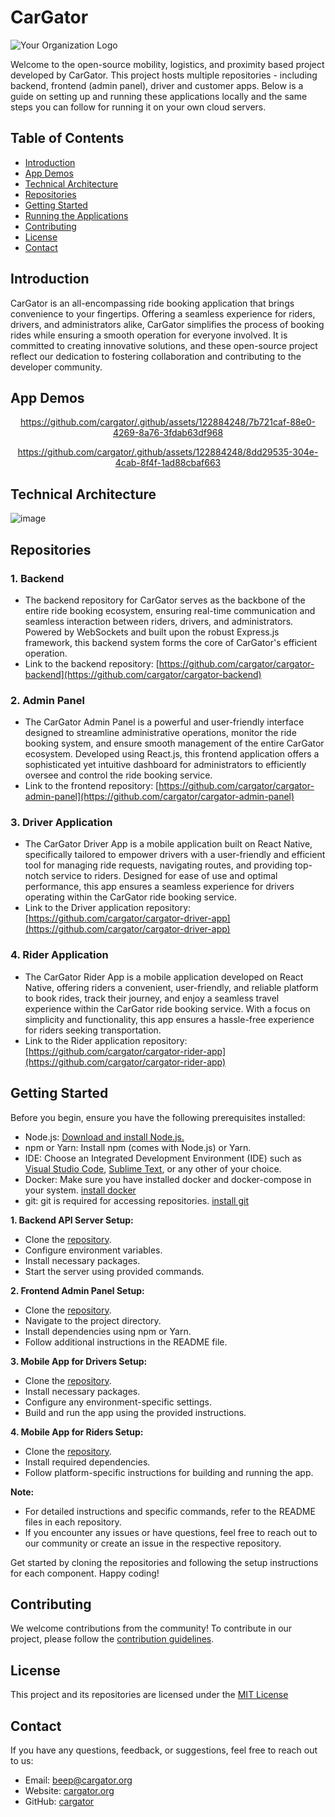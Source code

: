 # CarGator

![Your Organization Logo](https://avatars.githubusercontent.com/u/140787853?s=200&v=4)

Welcome to the open-source mobility, logistics, and proximity based project developed by CarGator. This project hosts multiple repositories - including backend, frontend (admin panel), driver and customer apps. Below is a guide on setting up and running these applications locally and the same steps you can follow for running it on your own cloud servers.

## Table of Contents

- [Introduction](#introduction)
- [App Demos](#App-Demos)
- [Technical Architecture](#technical-architecture)
- [Repositories](#repositories)
- [Getting Started](#getting-started)
- [Running the Applications](#running-the-applications)
- [Contributing](#contributing)
- [License](#license)
- [Contact](#contact)

## Introduction

CarGator is an all-encompassing ride booking application that brings convenience to your fingertips. Offering a seamless experience for riders, drivers, and administrators alike, CarGator simplifies the process of booking rides while ensuring a smooth operation for everyone involved.
It is committed to creating innovative solutions, and these open-source project reflect our dedication to fostering collaboration and contributing to the developer community.

## App Demos
<div align="center">
  
https://github.com/cargator/.github/assets/122884248/7b721caf-88e0-4269-8a76-3fdab63df968

https://github.com/cargator/.github/assets/122884248/8dd29535-304e-4cab-8f4f-1ad88cbaf663

</div>


## Technical Architecture

![image](https://github.com/cargator/.github/assets/89575921/0c17d4e8-7fc2-4bad-a05c-fdcb1f7e004a)

## Repositories

### 1. Backend

- The backend repository for CarGator serves as the backbone of the entire ride booking ecosystem, ensuring real-time communication and seamless interaction between riders, drivers, and administrators. Powered by WebSockets and built upon the robust Express.js framework, this backend system forms the core of CarGator's efficient operation.
- Link to the backend repository: [https://github.com/cargator/cargator-backend](https://github.com/cargator/cargator-backend)

### 2. Admin Panel

- The CarGator Admin Panel is a powerful and user-friendly interface designed to streamline administrative operations, monitor the ride booking system, and ensure smooth management of the entire CarGator ecosystem. Developed using React.js, this frontend application offers a sophisticated yet intuitive dashboard for administrators to efficiently oversee and control the ride booking service.
- Link to the frontend repository: [https://github.com/cargator/cargator-admin-panel](https://github.com/cargator/cargator-admin-panel)

### 3. Driver Application

- The CarGator Driver App is a mobile application built on React Native, specifically tailored to empower drivers with a user-friendly and efficient tool for managing ride requests, navigating routes, and providing top-notch service to riders. Designed for ease of use and optimal performance, this app ensures a seamless experience for drivers operating within the CarGator ride booking service.
- Link to the Driver application repository: [https://github.com/cargator/cargator-driver-app](https://github.com/cargator/cargator-driver-app)

### 4. Rider Application

- The CarGator Rider App is a mobile application developed on React Native, offering riders a convenient, user-friendly, and reliable platform to book rides, track their journey, and enjoy a seamless travel experience within the CarGator ride booking service. With a focus on simplicity and functionality, this app ensures a hassle-free experience for riders seeking transportation.
- Link to the Rider application repository: [https://github.com/cargator/cargator-rider-app](https://github.com/cargator/cargator-rider-app)


## Getting Started

Before you begin, ensure you have the following prerequisites installed:

- Node.js: [Download and install Node.js.](https://nodejs.org)
- npm or Yarn: Install npm (comes with Node.js) or Yarn.
- IDE: Choose an Integrated Development Environment (IDE) such as [Visual Studio Code](https://code.visualstudio.com/), [Sublime Text](https://www.sublimetext.com/), or any other of your choice.
- Docker: Make sure you have installed docker and docker-compose in your system. [install docker](https://docs.docker.com/desktop/)
- git: git is required for accessing repositories. [install git](https://git-scm.com/downloads)
  

**1. Backend API Server Setup:**

- Clone the [repository](https://github.com/cargator/cargator-backend).
- Configure environment variables.
- Install necessary packages.
- Start the server using provided commands.
  
**2. Frontend Admin Panel Setup:**

- Clone the [repository](https://github.com/cargator/cargator-admin-panel).
- Navigate to the project directory.
- Install dependencies using npm or Yarn.
- Follow additional instructions in the README file.

**3. Mobile App for Drivers Setup:**

- Clone the [repository](https://github.com/cargator/cargator-driver-app).
- Install necessary packages.
- Configure any environment-specific settings.
- Build and run the app using the provided instructions.

**4. Mobile App for Riders Setup:**

- Clone the [repository](https://github.com/cargator/cargator-rider-app).
- Install required dependencies.
- Follow platform-specific instructions for building and running the app.


**Note:**
- For detailed instructions and specific commands, refer to the README files in each repository.
- If you encounter any issues or have questions, feel free to reach out to our community or create an issue in the respective repository.

Get started by cloning the repositories and following the setup instructions for each component. Happy coding!

## Contributing

We welcome contributions from the community! To contribute in our project, please follow the [contribution guidelines](https://github.com/cargator/.github/blob/main/profile/CONTRIBUTING.md).

## License

This project and its repositories are licensed under the [MIT License](https://github.com/cargator/.github/blob/main/profile/LICENSE)

## Contact

If you have any questions, feedback, or suggestions, feel free to reach out to us:

- Email: beep@cargator.org
- Website: [cargator.org](https://cargator.org)
- GitHub: [cargator](https://github.com/cargator)
